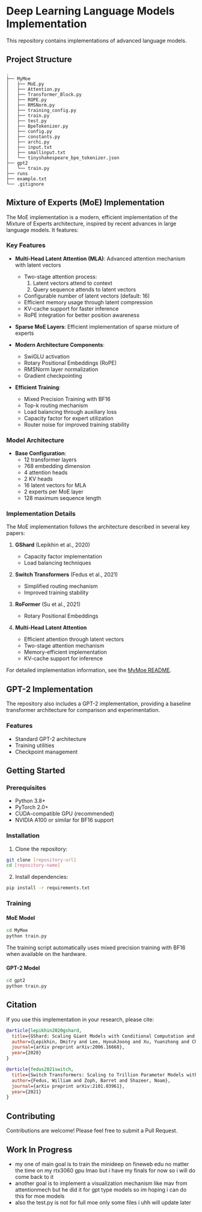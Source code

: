 # Deep Learning Language Models Implementation

This repository contains implementations of advanced language models.

## Project Structure

```
.
├── MyMoe
│   ├── MoE.py
│   ├── Attention.py
│   ├── Transformer_Block.py
│   ├── ROPE.py
│   ├── RMSNorm.py
│   ├── training_config.py
│   ├── train.py
│   ├── test.py
│   ├── BpeTokenizer.py
│   ├── config.py
│   ├── constants.py
│   ├── archi.py
│   ├── input.txt
│   ├── smallinput.txt
│   └── tinyshakespeare_bpe_tokenizer.json
├── gpt2
│   └── train.py
├── runs
├── example.txt
└── .gitignore
```

## Mixture of Experts (MoE) Implementation

The MoE implementation is a modern, efficient implementation of the Mixture of Experts architecture, inspired by recent advances in large language models. It features:

### Key Features

- **Multi-Head Latent Attention (MLA)**: Advanced attention mechanism with latent vectors
  - Two-stage attention process:
    1. Latent vectors attend to context
    2. Query sequence attends to latent vectors
  - Configurable number of latent vectors (default: 16)
  - Efficient memory usage through latent compression
  - KV-cache support for faster inference
  - RoPE integration for better position awareness

- **Sparse MoE Layers**: Efficient implementation of sparse mixture of experts
- **Modern Architecture Components**:
  - SwiGLU activation
  - Rotary Positional Embeddings (RoPE)
  - RMSNorm layer normalization
  - Gradient checkpointing
- **Efficient Training**:
  - Mixed Precision Training with BF16
  - Top-k routing mechanism
  - Load balancing through auxiliary loss
  - Capacity factor for expert utilization
  - Router noise for improved training stability

### Model Architecture

- **Base Configuration**:
  - 12 transformer layers
  - 768 embedding dimension
  - 4 attention heads
  - 2 KV heads
  - 16 latent vectors for MLA
  - 2 experts per MoE layer
  - 128 maximum sequence length

### Implementation Details

The MoE implementation follows the architecture described in several key papers:

1. **GShard** (Lepikhin et al., 2020)
   - Capacity factor implementation
   - Load balancing techniques

2. **Switch Transformers** (Fedus et al., 2021)
   - Simplified routing mechanism
   - Improved training stability

3. **RoFormer** (Su et al., 2021)
   - Rotary Positional Embeddings

4. **Multi-Head Latent Attention**
   - Efficient attention through latent vectors
   - Two-stage attention mechanism
   - Memory-efficient implementation
   - KV-cache support for inference

For detailed implementation information, see the [MyMoe README](MyMoe/README.md).

## GPT-2 Implementation

The repository also includes a GPT-2 implementation, providing a baseline transformer architecture for comparison and experimentation.

### Features

- Standard GPT-2 architecture
- Training utilities
- Checkpoint management

## Getting Started

### Prerequisites

- Python 3.8+
- PyTorch 2.0+
- CUDA-compatible GPU (recommended)
- NVIDIA A100 or similar for BF16 support

### Installation

1. Clone the repository:
```bash
git clone [repository-url]
cd [repository-name]
```

2. Install dependencies:
```bash
pip install -r requirements.txt
```

### Training

#### MoE Model
```bash
cd MyMoe
python train.py
```

The training script automatically uses mixed precision training with BF16 when available on the hardware.

#### GPT-2 Model
```bash
cd gpt2
python train.py
```


## Citation

If you use this implementation in your research, please cite:

```bibtex
@article{lepikhin2020gshard,
  title={GShard: Scaling Giant Models with Conditional Computation and Automatic Sharding},
  author={Lepikhin, Dmitry and Lee, HyoukJoong and Xu, Yuanzhong and Chen, Dehao and Firat, Orhan and Huang, Yanping and Krikun, Maxim and Shazeer, Noam and Chen, Zhifeng},
  journal={arXiv preprint arXiv:2006.16668},
  year={2020}
}

@article{fedus2021switch,
  title={Switch Transformers: Scaling to Trillion Parameter Models with Simple and Efficient Sparsity},
  author={Fedus, William and Zoph, Barret and Shazeer, Noam},
  journal={arXiv preprint arXiv:2101.03961},
  year={2021}
}
```

## Contributing

Contributions are welcome! Please feel free to submit a Pull Request.


## Work In Progress

- my one of main goal is to train the minideep on fineweb edu no matter the time on my rtx3060 gpu lmao but i have my finals for now so i will do come back to it 
- another goal is to implement a visualization mechanism like mav from attentionmech but he did it for gpt type models so im hoping i can do this for moe models 
- also the test.py is not for full moe only some files i uhh will update later  
